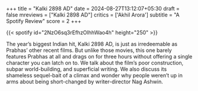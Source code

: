 +++
title = "Kalki 2898 AD"
date = 2024-08-27T13:12:07+05:30
draft = false
mreviews = ["Kalki 2898 AD"]
critics = ['Akhil Arora']
subtitle = "A Spotify Review"
score = 2
+++

{{< spotify id="2NzO6sq3rEfhzOIhhWao4h" height="250" >}}

The year’s biggest Indian hit, Kalki 2898 AD, is just as irredeemable as Prabhas’ other recent films. But unlike those movies, this one barely features Prabhas at all and drags on for three hours without offering a single character you can latch on to. We talk about the film’s poor construction, subpar world-building, and superficial writing. We also discuss its shameless sequel-bait of a climax and wonder why people weren’t up in arms about being short-changed by writer-director Nag Ashwin.
